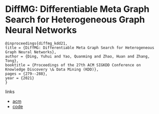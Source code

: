 # DiffMG: Differentiable Meta Graph Search for Heterogeneous Graph Neural Networks

```
@inproceedings{diffmg_kdd21,
title = {DiffMG: Differentiable Meta Graph Search for Heterogeneous Graph Neural Networks},
author = {Ding, Yuhui and Yao, Quanming and Zhao, Huan and Zhang, Tong},
booktitle = {Proceedings of the 27th ACM SIGKDD Conference on Knowledge Discovery \& Data Mining (KDD)},
pages = {279--288},
year = {2021}
}
```

links
- [acm](https://dl.acm.org/doi/10.1145/3447548.3467447)
- [code](https://github.com/AutoML-4Paradigm/DiffMG)
